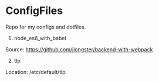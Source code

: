 # ConfigFiles
Repo for my configs and dotfiles.

1) node_es6_with_babel

Source: https://github.com/jlongster/backend-with-webpack

2) tlp

Location: /etc/default/tlp
